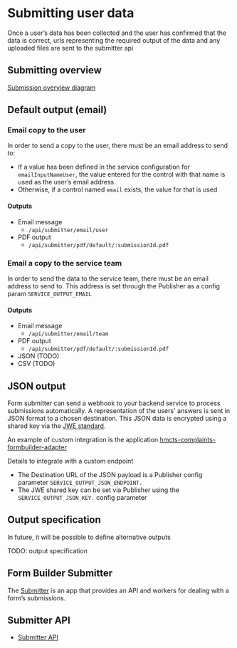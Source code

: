 # Submitting user data

Once a user’s data has been collected and the user has confirmed that the data is correct, urls representing the required output of the data and any uploaded files are sent to the submitter api

## Submitting overview

[Submission overview diagram](submitting--overview.md)


## Default output (email)
### Email copy to the user

In order to send a copy to the user, there must be an email address to send to:

- If a value has been defined in the service configuration for `emailInputNameUser`, the value entered for the control with that name is used as the user’s email address
- Otherwise, if a control named `email` exists, the value for that is used

#### Outputs
- Email message
  - `/api/submitter/email/user`
- PDF output
  - `/api/submitter/pdf/default/:submissionId.pdf`

### Email a copy to the service team

In order to send the data to the service team, there must be an email address to send to. This address is set through the Publisher as a config param `SERVICE_OUTPUT_EMAIL`

#### Outputs
- Email message
  - `/api/submitter/email/team`
- PDF output
  - `/api/submitter/pdf/default/:submissionId.pdf`
- JSON (TODO)
- CSV (TODO)

## JSON output

Form submitter can send a webhook to your backend service to process submissions automatically.
A representation of the users' answers is sent in JSON format to a chosen destination.
This JSON data is encrypted using a shared key via the [JWE standard](https://tools.ietf.org/html/rfc7516).

An example of custom integration is the application [hmcts-complaints-formbuilder-adapter](https://github.com/ministryofjustice/hmcts-complaints-formbuilder-adapter)

Details to integrate with a custom endpoint
- The Destination URL of the JSON payload is a Publisher config parameter  `SERVICE_OUTPUT_JSON_ENDPOINT.`
- The JWE shared key can be set via Publisher using the `SERVICE_OUTPUT_JSON_KEY.` config parameter

## Output specification

In future, it will be possible to define alternative outputs

TODO: output specification


## Form Builder Submitter

The [Submitter](https://github.com/ministryofjustice/fb-submitter) is an app that provides an API and workers for dealing with a form’s submissions.


## Submitter API

- [Submitter API](submitter--api.md)

